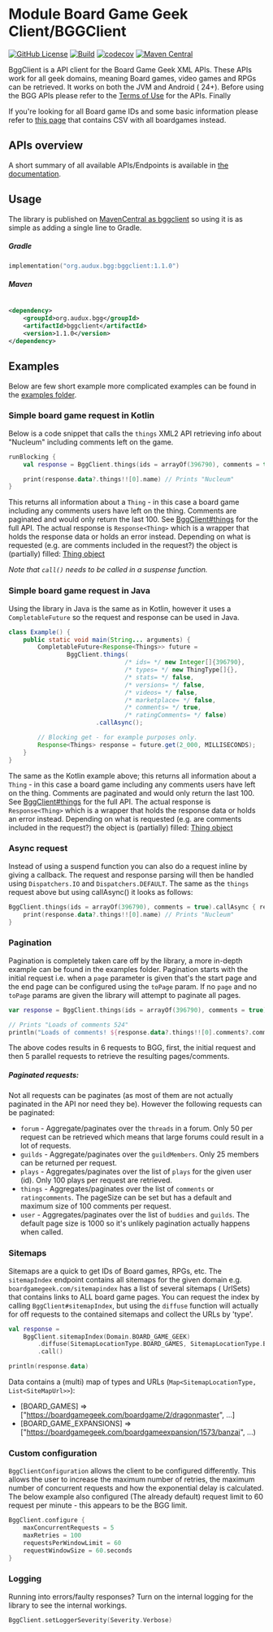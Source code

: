 # Module Board Game Geek Client/BGGClient

[![GitHub License](https://img.shields.io/badge/license-Apache%20License%202.0-blue.svg?style=flat)](http://www.apache.org/licenses/LICENSE-2.0) [![Build](https://github.com/Bram--/bggclient/actions/workflows/ci.yml/badge.svg)](https://github.com/Bram--/bggclient/actions/workflows/ci.yml) [![codecov](https://codecov.io/gh/Bram--/bggclient/graph/badge.svg?token=FJDN8I5FR1)](https://codecov.io/gh/Bram--/bggclient) [![Maven Central](https://img.shields.io/maven-central/v/org.audux.bgg/bggclient.svg)](https://central.sonatype.com/artifact/org.audux.bgg/bggclient)

BggClient is a API client for the Board Game Geek XML APIs. These APIs work for all geek domains,
meaning Board games, video games and RPGs can be retrieved. It works on both the JVM and Android (
24+). Before using the BGG APIs please refer to
the [Terms of Use](https://boardgamegeek.com/wiki/page/XML_API_Terms_of_Use#) for the APIs. Finally

If you're looking for all Board game IDs and some basic information please refer to
[this page](https://boardgamegeek.com/data_dumps/bg_ranks) that contains CSV with all boardgames
instead.

## APIs overview

A short summary of all available APIs/Endpoints is available
in [the documentation](https://bram--.github.io/bggclient/).

## Usage

The library is published
on [MavenCentral as bggclient](https://central.sonatype.com/artifact/org.audux.bgg/bggclient) so
using it is as simple as adding a single line to Gradle.

##### Gradle

```kotlin
implementation("org.audux.bgg:bggclient:1.1.0")
```

##### Maven

```xml

<dependency>
    <groupId>org.audux.bgg</groupId>
    <artifactId>bggclient</artifactId>
    <version>1.1.0</version>
</dependency>
```

## Examples

Below are few short example more complicated examples can be found in
the [examples folder](/Bram--/bggclient/tree/main/examples).

### Simple board game request in Kotlin

Below is a code snippet that calls the `things` XML2 API retrieving info about "Nucleum" including
comments left on the game.

```kotlin
runBlocking {
    val response = BggClient.things(ids = arrayOf(396790), comments = true).call()

    print(response.data?.things!![0].name) // Prints "Nucleum"
}
```

This returns all information about a `Thing` - in this case a board game including any comments
users have left on the thing. Comments are paginated and would only return the last 100.
See [BggClient#things](/Bram--/bggclient/blob/main/src/main/kotlin/org/audux/bgg/BggClient.kt#:~:text=fun%20things)
for the full API. The actual response is `Response<Thing>` which is a wrapper that holds the
response data or holds an
error instead. Depending on what is requested (e.g. are comments included in the request?) the
object is (partially)
filled: [Thing object](/Bram--/bggclient/blob/main/src/main/kotlin/org/audux/bgg/response/Things.kt)

_Note that `call()` needs to be called in a suspense function._

### Simple board game request in Java

Using the library in Java is the same as in Kotlin, however it uses a `CompletableFuture` so the
request and response can be used in Java.

```java
class Example() {
    public static void main(String... arguments) {
        CompletableFuture<Response<Things>> future =
                BggClient.things(
                                /* ids= */ new Integer[]{396790},
                                /* types= */ new ThingType[]{},
                                /* stats= */ false,
                                /* versions= */ false,
                                /* videos= */ false,
                                /* marketplace= */ false,
                                /* comments= */ true,
                                /* ratingComments= */ false)
                        .callAsync();

        // Blocking get - for example purposes only.
        Response<Things> response = future.get(2_000, MILLISECONDS);
    }
}
```

The same as the Kotlin example above; this returns all information about a `Thing` - in this case a
board game including any comments
users have left on the thing. Comments are paginated and would only return the last 100. See
[BggClient#things](/Bram--/bggclient/blob/main/src/main/kotlin/org/audux/bgg/BggClient.kt#:~:text=fun%20things)
for the full API. The actual response is `Response<Thing>` which is a wrapper that holds the
response data or holds an
error instead. Depending on what is requested (e.g. are comments included in the request?) the
object is (partially) filled:
[Thing object](/Bram--/bggclient/blob/main/src/main/kotlin/org/audux/bgg/response/Things.kt)

### Async request

Instead of using a suspend function you can also do a request inline by giving a callback. The
request and response parsing will then be handled using `Dispatchers.IO` and `Dispatchers.DEFAULT`.
The same as the `things` request above but using callAsync() it looks as follows:

```kotlin
BggClient.things(ids = arrayOf(396790), comments = true).callAsync { response ->
    print(response.data?.things!![0].name) // Prints "Nucleum"
}
```

### Pagination

Pagination is completely taken care off by the library, a more in-depth example can be found in the
examples folder. Pagination starts with the initial request i.e. when a `page` parameter is given
that's the start page and the end page can be configured using the `toPage` param. If no `page` and
no `toPage` params are given the library will attempt to paginate all pages.

```kotlin
var response = BggClient.things(ids = arrayOf(396790), comments = true).paginate().call()

// Prints "Loads of comments 524"
println("Loads of comments! ${response.data?.things!![0].comments?.comments}") 
```

The above codes results in 6 requests to BGG, first, the initial request and then 5 parallel
requests to retrieve the resulting pages/comments.

##### Paginated requests:

Not all requests can be paginates (as most of them are not actually paginated in the API nor
need they be). However the following requests can be paginated:

* `forum` - Aggregate/paginates over the `threads` in a forum. Only 50 per request can be
  retrieved which means that large forums could result in a lot of requests.
* `guilds` - Aggregate/paginates over the `guildMembers`. Only 25 members can be returned
  per request.
* `plays` - Aggregates/paginates over the list of `plays` for the given user (id). Only 100 plays
  per request are retrieved.
* `things` - Aggregates/paginates over the list of `comments` or `ratingcomments`. The pageSize can
  be set but has a default and maximum size of 100 comments per request.
* `user` - Aggregates/paginates over the list of `buddies` and `guilds`. The default page size is
  1000 so it's unlikely pagination actually happens when called.

### Sitemaps

Sitemaps are a quick to get IDs of Board games, RPGs, etc. The `sitemapIndex` endpoint contains all
sitemaps for the given domain e.g. `boardgamegeek.com/sitemapindex` has a list of several sitemaps (
UrlSets) that contains links to ALL board game pages.
You can request the index by calling `BggClient#sitemapIndex`, but using the `diffuse` function will
actually for off requests to the contained sitemaps and collect the URLs by 'type'.

```kotlin
val response =
    BggClient.sitemapIndex(Domain.BOARD_GAME_GEEK)
        .diffuse(SitemapLocationType.BOARD_GAMES, SitemapLocationType.BOARD_GAME_EXPANSIONS)
        .call()

println(response.data) 
```

Data contains a (multi) map of types and URLs (`Map<SitemapLocationType, List<SiteMapUrl>>`):

* [BOARD_GAMES] => ["https://boardgamegeek.com/boardgame/2/dragonmaster", ...]
* [BOARD_GAME_EXPANSIONS] => ["https://boardgamegeek.com/boardgameexpansion/1573/banzai", ...)

### Custom configuration

`BggClientConfiguration` allows the client to be configured differently. This allows the user to
increase the maximum number of retries, the maximum number of concurrent requests and how the
exponential delay is calculated. The below example also configured (The already default) request 
limit to 60 request per minute - this appears to be the BGG limit.

```kotlin
BggClient.configure {
    maxConcurrentRequests = 5
    maxRetries = 100
    requestsPerWindowLimit = 60
    requestWindowSize = 60.seconds
}
```

### Logging

Running into errors/faulty responses? Turn on the internal logging for the library to see the
internal workings.

```kotlin
BggClient.setLoggerSeverity(Severity.Verbose)
```
